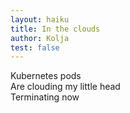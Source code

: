 ```yaml
---
layout: haiku
title: In the clouds
author: Kolja
test: false
---
```


Kubernetes pods<br>
Are clouding my little head<br>
Terminating now<br>
